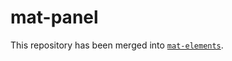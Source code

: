 # mat-panel

This repository has been merged into [`mat-elements`](https://github.com/expandjs/mat-elements).

